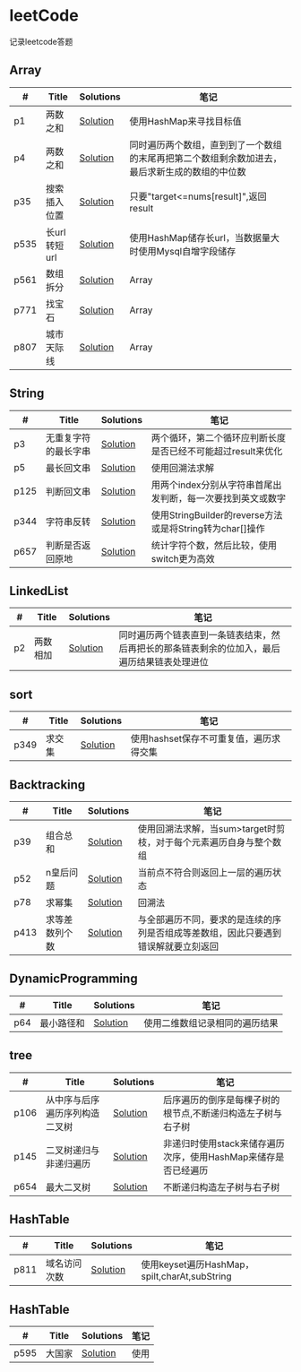 # leetCode
记录leetcode答题

## Array
|  #  |      Title     |   Solutions   |  笔记                 
|-----|----------------|---------------|-------------
|p1|两数之和|[Solution](https://github.com/szuming/leetCode/blob/master/src/Array/p1.java)|使用HashMap来寻找目标值
|p4|两数之和|[Solution](https://github.com/szuming/leetCode/blob/master/src/Array/p4.java)|同时遍历两个数组，直到到了一个数组的末尾再把第二个数组剩余数加进去，最后求新生成的数组的中位数
|p35|搜索插入位置|[Solution](https://github.com/szuming/leetCode/blob/master/src/Array/p35.java)|只要"target<=nums[result]",返回result
|p535|长url转短url|[Solution](https://github.com/szuming/leetCode/blob/master/src/Array/p535.java)|使用HashMap储存长url，当数据量大时使用Mysql自增字段储存
|p561|数组拆分|[Solution](https://github.com/szuming/leetCode/blob/master/src/Array/p561.java)|Array
|p771|找宝石|[Solution](https://github.com/szuming/leetCode/blob/master/src/Array/p771.java)|Array
|p807|城市天际线|[Solution](https://github.com/szuming/leetCode/blob/master/src/Array/p807.java)|Array



## String
|  #  |      Title     |   Solutions   |  笔记                 
|-----|----------------|---------------|-------------
|p3|无重复字符的最长字串|[Solution](https://github.com/szuming/leetCode/blob/master/src/String/p3.java)|两个循环，第二个循环应判断长度是否已经不可能超过result来优化
|p5|最长回文串|[Solution](https://github.com/szuming/leetCode/blob/master/src/String/p5.java)|使用回溯法求解
|p125|判断回文串|[Solution](https://github.com/szuming/leetCode/blob/master/src/String/p125.java)|用两个index分别从字符串首尾出发判断，每一次要找到英文或数字
|p344|字符串反转|[Solution](https://github.com/szuming/leetCode/blob/master/src/String/p344.java)|使用StringBuilder的reverse方法或是将String转为char[]操作
|p657|判断是否返回原地|[Solution](https://github.com/szuming/leetCode/blob/master/src/String/p657.java)|统计字符个数，然后比较，使用switch更为高效



## LinkedList
|  #  |      Title     |   Solutions   |  笔记                 
|-----|----------------|---------------|-------------
|p2|两数相加|[Solution](https://github.com/szuming/leetCode/blob/master/src/LinkedList/p2.java)|同时遍历两个链表直到一条链表结束，然后再把长的那条链表剩余的位加入，最后遍历结果链表处理进位

## sort
|  #  |      Title     |   Solutions   |  笔记                 
|-----|----------------|---------------|-------------
|p349|求交集|[Solution](https://github.com/szuming/leetCode/blob/master/src/sort/p349.java)|使用hashset保存不可重复值，遍历求得交集

## Backtracking
|  #  |      Title     |   Solutions   |  笔记                 
|-----|----------------|---------------|-------------
|p39|组合总和|[Solution](https://github.com/szuming/leetCode/blob/master/src/Backtracking/p39.java)|使用回溯法求解，当sum>target时剪枝，对于每个元素遍历自身与整个数组
|p52|n皇后问题|[Solution](https://github.com/szuming/leetCode/blob/master/src/Backtracking/p52.java)|当前点不符合则返回上一层的遍历状态
|p78|求幂集|[Solution](https://github.com/szuming/leetCode/blob/master/src/Backtracking/p78.java)|回溯法
|p413|求等差数列个数|[Solution](https://github.com/szuming/leetCode/blob/master/src/Backtracking/p413.java)|与全部遍历不同，要求的是连续的序列是否组成等差数组，因此只要遇到错误解就要立刻返回



## DynamicProgramming
|  #  |      Title     |   Solutions   |  笔记                 
|-----|----------------|---------------|-------------
|p64|最小路径和|[Solution](https://github.com/szuming/leetCode/blob/master/src/DynamicProgramming/p64.java)|使用二维数组记录相同的遍历结果




## tree
|  #  |      Title     |   Solutions   |  笔记                 
|-----|----------------|---------------|-------------
|p106|从中序与后序遍历序列构造二叉树|[Solution](https://github.com/szuming/leetCode/blob/master/src/tree/p106.java)|后序遍历的倒序是每棵子树的根节点,不断递归构造左子树与右子树
|p145|二叉树递归与非递归遍历|[Solution](https://github.com/szuming/leetCode/blob/master/src/tree/p145.java)|非递归时使用stack来储存遍历次序，使用HashMap来储存是否已经遍历
|p654|最大二叉树|[Solution](https://github.com/szuming/leetCode/blob/master/src/tree/p654.java)|不断递归构造左子树与右子树



## HashTable
|  #  |      Title     |   Solutions   |  笔记                 
|-----|----------------|---------------|-------------
|p811|域名访问次数|[Solution](https://github.com/szuming/leetCode/blob/master/src/HashTable/p811.java)|使用keyset遍历HashMap，spilt,charAt,subString

## HashTable
|  #  |      Title     |   Solutions   |  笔记                 
|-----|----------------|---------------|-------------
|p595|大国家|[Solution](https://github.com/szuming/leetCode/blob/master/src/SQL/p595.sql)|使用||或者or或者union来实现或操作
